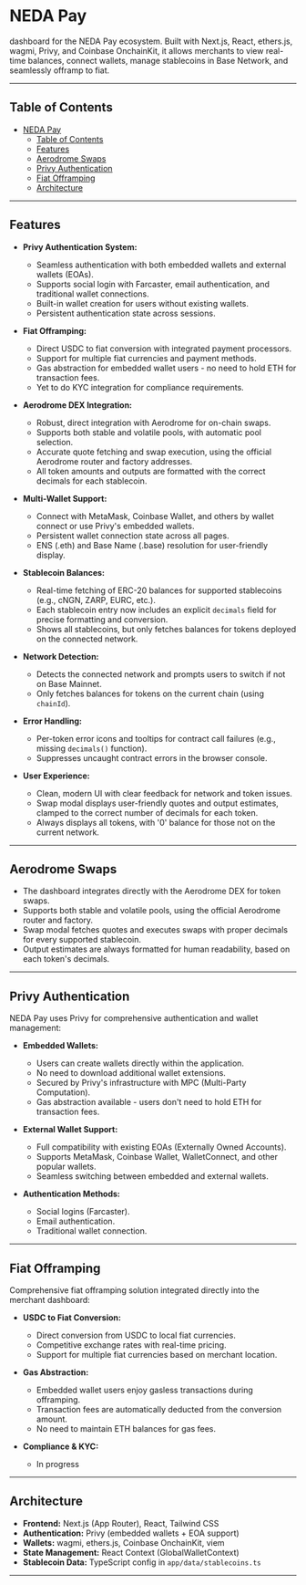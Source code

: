 # NEDA Pay 
dashboard for the NEDA Pay ecosystem. Built with Next.js, React, ethers.js, wagmi, Privy, and Coinbase OnchainKit, it allows merchants to view real-time balances, connect wallets, manage stablecoins in Base Network, and seamlessly offramp to fiat.

---

## Table of Contents
- [NEDA Pay](#neda-pay)
  - [Table of Contents](#table-of-contents)
  - [Features](#features)
  - [Aerodrome Swaps](#aerodrome-swaps)
  - [Privy Authentication](#privy-authentication)
  - [Fiat Offramping](#fiat-offramping)
  - [Architecture](#architecture)

---

## Features

- **Privy Authentication System:**
  - Seamless authentication with both embedded wallets and external wallets (EOAs).
  - Supports social login with Farcaster, email authentication, and traditional wallet connections.
  - Built-in wallet creation for users without existing wallets.
  - Persistent authentication state across sessions.

- **Fiat Offramping:**
  - Direct USDC to fiat conversion with integrated payment processors.
  - Support for multiple fiat currencies and payment methods.
  - Gas abstraction for embedded wallet users - no need to hold ETH for transaction fees.
  - Yet to do KYC integration for compliance requirements.

- **Aerodrome DEX Integration:**
  - Robust, direct integration with Aerodrome for on-chain swaps.
  - Supports both stable and volatile pools, with automatic pool selection.
  - Accurate quote fetching and swap execution, using the official Aerodrome router and factory addresses.
  - All token amounts and outputs are formatted with the correct decimals for each stablecoin.

- **Multi-Wallet Support:**
  - Connect with MetaMask, Coinbase Wallet, and others by wallet connect or use Privy's embedded wallets.
  - Persistent wallet connection state across all pages.
  - ENS (.eth) and Base Name (.base) resolution for user-friendly display.

- **Stablecoin Balances:**
  - Real-time fetching of ERC-20 balances for supported stablecoins (e.g., cNGN, ZARP, EURC, etc.).
  - Each stablecoin entry now includes an explicit `decimals` field for precise formatting and conversion.
  - Shows all stablecoins, but only fetches balances for tokens deployed on the connected network.

- **Network Detection:**
  - Detects the connected network and prompts users to switch if not on Base Mainnet.
  - Only fetches balances for tokens on the current chain (using `chainId`).

- **Error Handling:**
  - Per-token error icons and tooltips for contract call failures (e.g., missing `decimals()` function).
  - Suppresses uncaught contract errors in the browser console.

- **User Experience:**
  - Clean, modern UI with clear feedback for network and token issues.
  - Swap modal displays user-friendly quotes and output estimates, clamped to the correct number of decimals for each token.
  - Always displays all tokens, with '0' balance for those not on the current network.

---

## Aerodrome Swaps

- The dashboard integrates directly with the Aerodrome DEX for token swaps.
- Supports both stable and volatile pools, using the official Aerodrome router and factory.
- Swap modal fetches quotes and executes swaps with proper decimals for every supported stablecoin.
- Output estimates are always formatted for human readability, based on each token's decimals.

---

## Privy Authentication

NEDA Pay uses Privy for comprehensive authentication and wallet management:

- **Embedded Wallets:**
  - Users can create wallets directly within the application.
  - No need to download additional wallet extensions.
  - Secured by Privy's infrastructure with MPC (Multi-Party Computation).
  - Gas abstraction available - users don't need to hold ETH for transaction fees.

- **External Wallet Support:**
  - Full compatibility with existing EOAs (Externally Owned Accounts).
  - Supports MetaMask, Coinbase Wallet, WalletConnect, and other popular wallets.
  - Seamless switching between embedded and external wallets.

- **Authentication Methods:**
  - Social logins (Farcaster).
  - Email authentication.
  - Traditional wallet connection.

---

## Fiat Offramping

Comprehensive fiat offramping solution integrated directly into the merchant dashboard:

- **USDC to Fiat Conversion:**
  - Direct conversion from USDC to local fiat currencies.
  - Competitive exchange rates with real-time pricing.
  - Support for multiple fiat currencies based on merchant location.

- **Gas Abstraction:**
  - Embedded wallet users enjoy gasless transactions during offramping.
  - Transaction fees are automatically deducted from the conversion amount.
  - No need to maintain ETH balances for gas fees.

- **Compliance & KYC:**
  - In progress

---

## Architecture

- **Frontend:** Next.js (App Router), React, Tailwind CSS
- **Authentication:** Privy (embedded wallets + EOA support)
- **Wallets:** wagmi, ethers.js, Coinbase OnchainKit, viem
- **State Management:** React Context (GlobalWalletContext)
- **Stablecoin Data:** TypeScript config in `app/data/stablecoins.ts`


---